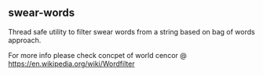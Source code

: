 ## swear-words ##
Thread safe utility to filter swear words from a string based on bag of words approach.

For more info please check concpet of world cencor @ https://en.wikipedia.org/wiki/Wordfilter


